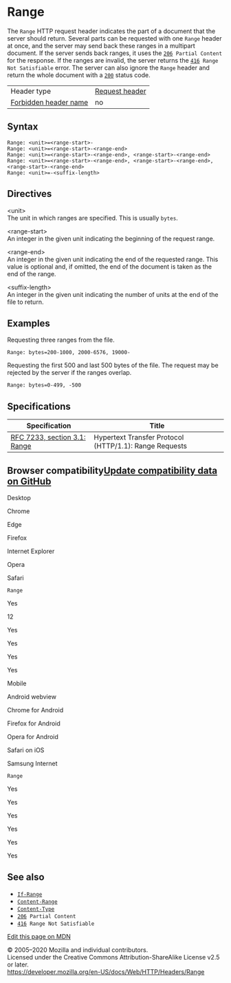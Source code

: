 Range
=====

The `Range` HTTP request header indicates the part of a document that the server should return. Several parts can be requested with one `Range` header at once, and the server may send back these ranges in a multipart document. If the server sends back ranges, it uses the [`206`](../status/206)` Partial Content` for the response. If the ranges are invalid, the server returns the [`416`](../status/416)` Range Not Satisfiable` error. The server can also ignore the `Range` header and return the whole document with a [`200`](../status/200) status code.

<table><tbody><tr class="odd"><td>Header type</td><td><a href="https://developer.mozilla.org/en-US/docs/Glossary/Request_header">Request header</a></td></tr><tr class="even"><td><a href="https://developer.mozilla.org/en-US/docs/Glossary/Forbidden_header_name">Forbidden header name</a></td><td>no</td></tr></tbody></table>

Syntax
------

    Range: <unit>=<range-start>-
    Range: <unit>=<range-start>-<range-end>
    Range: <unit>=<range-start>-<range-end>, <range-start>-<range-end>
    Range: <unit>=<range-start>-<range-end>, <range-start>-<range-end>, <range-start>-<range-end>
    Range: <unit>=-<suffix-length>

Directives
----------

&lt;unit&gt;  
The unit in which ranges are specified. This is usually `bytes`.

<!-- -->

&lt;range-start&gt;  
An integer in the given unit indicating the beginning of the request range.

&lt;range-end&gt;  
An integer in the given unit indicating the end of the requested range. This value is optional and, if omitted, the end of the document is taken as the end of the range.

&lt;suffix-length&gt;  
An integer in the given unit indicating the number of units at the end of the file to return.

Examples
--------

Requesting three ranges from the file.

    Range: bytes=200-1000, 2000-6576, 19000- 

Requesting the first 500 and last 500 bytes of the file. The request may be rejected by the server if the ranges overlap.

    Range: bytes=0-499, -500 

Specifications
--------------

<table><thead><tr class="header"><th>Specification</th><th>Title</th></tr></thead><tbody><tr class="odd"><td><a href="https://tools.ietf.org/html/rfc7233#section-3.1">RFC 7233, section 3.1: Range</a></td><td>Hypertext Transfer Protocol (HTTP/1.1): Range Requests</td></tr></tbody></table>

Browser compatibility<a href="https://github.com/mdn/browser-compat-data" class="bc-github-link">Update compatibility data on GitHub</a>
----------------------------------------------------------------------------------------------------------------------------------------

Desktop

<span class="bc-head-txt-label bc-head-icon-chrome">Chrome</span>

<span class="bc-head-txt-label bc-head-icon-edge">Edge</span>

<span class="bc-head-txt-label bc-head-icon-firefox">Firefox</span>

<span class="bc-head-txt-label bc-head-icon-ie">Internet Explorer</span>

<span class="bc-head-txt-label bc-head-icon-opera">Opera</span>

<span class="bc-head-txt-label bc-head-icon-safari">Safari</span>

`Range`

Yes

12

Yes

Yes

Yes

Yes

Mobile

<span class="bc-head-txt-label bc-head-icon-webview_android">Android webview</span>

<span class="bc-head-txt-label bc-head-icon-chrome_android">Chrome for Android</span>

<span class="bc-head-txt-label bc-head-icon-firefox_android">Firefox for Android</span>

<span class="bc-head-txt-label bc-head-icon-opera_android">Opera for Android</span>

<span class="bc-head-txt-label bc-head-icon-safari_ios">Safari on iOS</span>

<span class="bc-head-txt-label bc-head-icon-samsunginternet_android">Samsung Internet</span>

`Range`

Yes

Yes

Yes

Yes

Yes

Yes

See also
--------

-   [`If-Range`](if-range)
-   [`Content-Range`](content-range)
-   [`Content-Type`](content-type)
-   [`206`](../status/206)` Partial Content`
-   [`416`](../status/416)` Range Not Satisfiable`

<a href="https://developer.mozilla.org/en-US/docs/Web/HTTP/Headers/Range$edit" class="_attribution-link">Edit this page on MDN</a>

© 2005–2020 Mozilla and individual contributors.  
Licensed under the Creative Commons Attribution-ShareAlike License v2.5 or later.  
<a href="https://developer.mozilla.org/en-US/docs/Web/HTTP/Headers/Range" class="_attribution-link">https://developer.mozilla.org/en-US/docs/Web/HTTP/Headers/Range</a>
